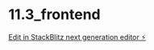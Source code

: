 # 11.3_frontend

[Edit in StackBlitz next generation editor ⚡️](https://stackblitz.com/~/github.com/kaspher01/11.3_frontend)